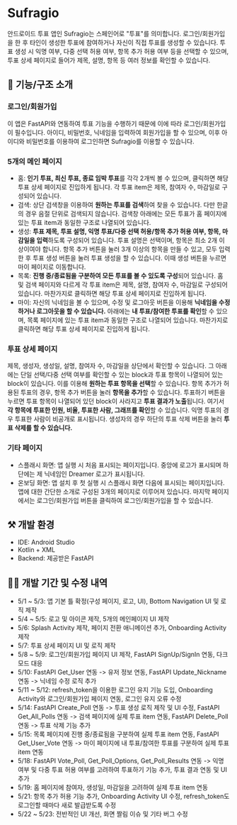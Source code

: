 # Sufragio
안드로이드 투표 앱인 Sufragio는 스페인어로 "투표"를 의미합니다. 로그인/회원가입을 한 후 타인이 생성한 투표에 참여하거나 자신이 직접 투표를 생성할 수 있습니다. 투표 생성 시 익명 여부, 다중 선택 허용 여부, 항목 추가 허용 여부 등을 선택할 수 있으며, 투표 상세 페이지로 들어가 제목, 설명, 항목 등 여러 정보를 확인할 수 있습니다.
## 🥰 기능/구조 소개
### 로그인/회원가입
이 앱은 FastAPI와 연동하여 투표 기능을 수행하기 때문에 이에 따라 로그인/회원가입이 필수입니다. 아이디, 비밀번호, 닉네임을 입력하여 회원가입을 할 수 있으며, 이후 아이디와 비밀번호를 이용하여 로그인하면 Sufragio를 이용할 수 있습니다.
### 5개의 메인 페이지
- 홈: **인기 투표, 최신 투표, 종료 임박 투표**를 각각 2개씩 볼 수 있으며, 클릭하면 해당 투표 상세 페이지로 진입하게 됩니다. 각 투표 item은 제목, 참여자 수, 마감일로 구성되어 있습니다.
- 검색: 상단 검색창을 이용하여 **원하는 투표를 검색**하여 찾을 수 있습니다. 다만 한글의 경우 음절 단위로 검색되지 않습니다. 검색창 아래에는 모든 투표가 홈 페이지에 있는 투표 item과 동일한 구조로 나열되어 있습니다.
- 생성: **투표 제목, 투표 설명, 익명 투표/다중 선택 허용/항목 추가 허용 여부, 항목, 마감일을 입력**하도록 구성되어 있습니다. 투표 설명은 선택이며, 항목은 최소 2개 이상이여야 합니다. 항목 추가 버튼을 눌러 3개 이상의 항목을 만들 수 있고, 모두 입력한 후 투표 생성 버튼을 눌러 투표 생성을 할 수 있습니다. 이때 생성 버튼을 누르면 마이 페이지로 이동합니다.
- 목록: **진행 중/종료됨을 구분하여 모든 투표를 볼 수 있도록 구성**되어 있습니다. 홈 및 검색 페이지와 다르게 각 투표 item은 제목, 설명, 참여자 수, 마감일로 구성되어 있습니다. 마찬가지로 클릭하면 해당 투표 상세 페이지로 진입하게 됩니다.
- 마이: 자신의 닉네임을 볼 수 있으며, 수정 및 로그아웃 버튼을 이용해 **닉네임을 수정하거나 로그아웃을 할 수 있습니다.** 아래에는 **내 투표/참여한 투표를 확인**할 수 있으며, 목록 페이지에 있는 투표 item과 동일한 구조로 나열되어 있습니다. 마찬가지로 클릭하면 해당 투표 상세 페이지로 진입하게 됩니다.
### 투표 상세 페이지
제목, 생성자, 생성일, 설명, 참여자 수, 마감일을 상단에서 확인할 수 있습니다. 그 아래에는 단일 선택/다중 선택 여부를 확인할 수 있는 block과 투표 항목이 나열되어 있는 block이 있습니다. 이를 이용해 **원하는 투표 항목을 선택**할 수 있습니다. 항목 추가가 허용된 투표의 경우, 항목 추가 버튼을 눌러 **항목을 추가**할 수 있습니다. 투표하기 버튼을 누르면 투표 항목이 나열되어 있던 block이 사라지고 **투표 결과가 노출**됩니다. 여기서 **각 항목에 투표한 인원, 비율, 투표한 사람, 그래프를 확인**할 수 있습니다. 익명 투표의 경우 투표한 사람이 비공개로 표시됩니다. 생성자의 경우 하단의 투표 삭제 버튼을 눌러 **투표 삭제를 할 수 있습니다.**
### 기타 페이지
- 스플래시 화면: 앱 실행 시 처음 표시되는 페이지입니다. 중앙에 로고가 표시되며 하단에는 제 닉네임인 Dreamer 로고가 표시됩니다.
- 온보딩 화면: 앱 설치 후 첫 실행 시 스플래시 화면 다음에 표시되는 페이지입니다. 앱에 대한 간단한 소개로 구성된 3개의 페이지로 이루어져 있습니다. 마지막 페이지에서는 로그인/회원가입 버튼을 클릭하여 로그인/회원가입을 할 수 있습니다.
## ⚒️ 개발 환경
- IDE: Android Studio
- Kotlin + XML
- Backend: 제공받은 FastAPI
## 🧑‍💻 개발 기간 및 수정 내역
- 5/1 ~ 5/3: 앱 기본 틀 확정(구성 페이지, 로고, UI), Bottom Navigation UI 및 로직 제작
- 5/4 ~ 5/5: 로고 및 아이콘 제작, 5개의 메인페이지 UI 제작
- 5/6: Splash Activity 제작, 페이지 전환 애니메이션 추가, Onboarding Activity 제작
- 5/7: 투표 상세 페이지 UI 및 로직 제작
- 5/8 ~ 5/9: 로그인/회원가입 페이지 UI 제작, FastAPI SignUp/SignIn 연동, 다크모드 대응
- 5/10: FastAPI Get_User 연동 -> 유저 정보 연동, FastAPI Update_Nickname 연동 -> 닉네임 수정 로직 추가
- 5/11 ~ 5/12: refresh_token을 이용한 로그인 유지 기능 도입, Onboarding Activity와 로그인/회원가입 페이지 연동, 로그인 유지 오류 수정
- 5/14: FastAPI Create_Poll 연동 -> 투표 생성 로직 제작 및 UI 수정, FastAPI Get_All_Polls 연동 -> 검색 페이지에 실제 투표 item 연동, FastAPI Delete_Poll 연동 -> 투표 삭제 기능 추가
- 5/15: 목록 페이지에 진행 중/종료됨을 구분하여 실제 투표 item 연동, FastAPI Get_User_Vote 연동 -> 마이 페이지에 내 투표/참여한 투표를 구분하여 실제 투표 item 연동
- 5/18: FastAPI Vote_Poll, Get_Poll_Options, Get_Poll_Results 연동 -> 익명 여부 및 다중 투표 허용 여부를 고려하여 투표하기 기능 추가, 투표 결과 연동 및 UI 추가
- 5/19: 홈 페이지에 참여자, 생성일, 마감일을 고려하여 실제 투표 item 연동
- 5/21: 항목 추가 허용 기능 추가, Onboarding Activity UI 수정, refresh_token도 로그인할 때마다 새로 발급받도록 수정
- 5/22 ~ 5/23: 전반적인 UI 개선, 화면 짤림 이슈 및 기타 버그 수정
